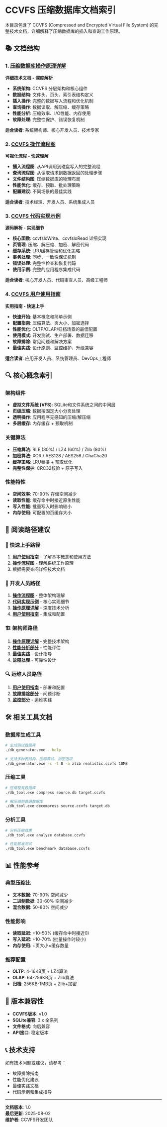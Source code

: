 # CCVFS 压缩数据库文档索引

本目录包含了 CCVFS (Compressed and Encrypted Virtual File System) 的完整技术文档，详细解释了压缩数据库的插入和查询工作原理。

## 📚 文档结构

### 1. [压缩数据库操作原理详解](./COMPRESSED_DB_OPERATIONS.md)
**详细技术文档 - 深度解析**

- **系统架构**: CCVFS 分层架构和核心组件
- **数据结构**: 文件头、页头、索引表结构定义
- **插入操作**: 完整的数据写入流程和优化机制
- **查询操作**: 数据读取、解压缩、缓存策略
- **性能分析**: 压缩效率、I/O性能、内存使用
- **故障处理**: 完整性保护、错误恢复机制

**适合读者**: 系统架构师、核心开发人员、技术专家

### 2. [CCVFS 操作流程图](./CCVFS_OPERATION_FLOW.md)  
**可视化流程 - 快速理解**

- **插入流程图**: 从API调用到磁盘写入的完整流程
- **查询流程图**: 从读取请求到数据返回的处理步骤  
- **文件结构图**: 压缩数据库的物理布局
- **性能优化**: 缓存、预取、批处理策略
- **配置建议**: 不同场景的最佳实践

**适合读者**: 技术经理、开发人员、系统集成人员

### 3. [CCVFS 代码实现示例](./CCVFS_CODE_EXAMPLES.md)
**源码解析 - 实现细节**

- **核心函数**: ccvfsIoWrite、ccvfsIoRead 详细实现
- **页管理**: 压缩、解压缩、加密、解密代码
- **缓存系统**: LRU缓存管理和优化策略
- **事务处理**: 同步、一致性保证机制
- **错误处理**: 完整性检查和恢复代码
- **使用示例**: 完整的应用程序集成代码

**适合读者**: 核心开发人员、代码审查人员、高级工程师

### 4. [CCVFS 用户使用指南](./CCVFS_USER_GUIDE.md)
**实用指南 - 快速上手**

- **快速开始**: 基本概念和简单示例
- **配置指南**: 压缩算法、页大小、加密选择
- **性能优化**: OLTP/OLAP/归档场景的最佳配置
- **使用模式**: 开发测试、生产部署、数据迁移
- **故障排除**: 常见问题和解决方案
- **最佳实践**: 设计原则、监控维护、升级兼容

**适合读者**: 应用开发人员、系统管理员、DevOps工程师

## 🔍 核心概念索引

### 架构组件
- **虚拟文件系统 (VFS)**: SQLite和文件系统之间的中间层
- **页级压缩**: 数据按固定大小分页处理
- **透明操作**: 应用程序无感知的压缩/解压缩
- **多层缓存**: 内存缓存 + 预取机制

### 关键算法
- **压缩算法**: RLE (30%) / LZ4 (60%) / Zlib (80%)
- **加密算法**: XOR / AES128 / AES256 / ChaCha20
- **缓存策略**: LRU替换 + 预取优化
- **完整性保护**: CRC32校验 + 原子写入

### 性能特性
- **空间效率**: 70-90% 存储空间减少
- **读取性能**: 缓存命中时接近原生性能
- **写入性能**: 批量写入时影响较小
- **内存使用**: 可配置的页缓存大小

## 📖 阅读路径建议

### 🚀 快速上手路径
1. **[用户使用指南](./CCVFS_USER_GUIDE.md)** - 了解基本概念和使用方法
2. **[操作流程图](./CCVFS_OPERATION_FLOW.md)** - 理解系统工作原理
3. 根据需要查阅详细技术文档

### 🔧 开发人员路径  
1. **[操作流程图](./CCVFS_OPERATION_FLOW.md)** - 整体架构理解
2. **[代码实现示例](./CCVFS_CODE_EXAMPLES.md)** - 核心实现细节
3. **[操作原理详解](./COMPRESSED_DB_OPERATIONS.md)** - 深度技术分析
4. **[用户使用指南](./CCVFS_USER_GUIDE.md)** - 集成和配置

### 🏗️ 架构师路径
1. **[操作原理详解](./COMPRESSED_DB_OPERATIONS.md)** - 完整技术架构
2. **[性能分析部分](./COMPRESSED_DB_OPERATIONS.md#性能特性分析)** - 性能评估
3. **[最佳实践](./CCVFS_USER_GUIDE.md#最佳实践)** - 设计指导
4. **[故障处理](./COMPRESSED_DB_OPERATIONS.md#故障处理机制)** - 可靠性设计

### 🔍 运维人员路径
1. **[用户使用指南](./CCVFS_USER_GUIDE.md)** - 部署和配置
2. **[故障排除部分](./CCVFS_USER_GUIDE.md#故障排除)** - 问题诊断
3. **[监控部分](./CCVFS_USER_GUIDE.md#监控和维护)** - 运维实践

## 🛠️ 相关工具文档

### 数据库生成工具
```bash
# 生成测试数据库
./db_generator.exe --help

# 支持多种表结构、压缩算法、加密选项
./db_generator.exe -c -t 8 -a zlib realistic.ccvfs 10MB
```

### 压缩工具
```bash  
# 压缩现有数据库
./db_tool.exe compress source.db target.ccvfs

# 解压缩到普通数据库
./db_tool.exe decompress source.ccvfs target.db
```

### 分析工具
```bash
# 分析压缩效果
./db_tool.exe analyze database.ccvfs

# 性能基准测试  
./db_tool.exe benchmark database.ccvfs
```

## 📊 性能参考

### 典型压缩比
- **文本数据**: 70-90% 空间减少
- **二进制数据**: 30-60% 空间减少
- **混合数据**: 50-80% 空间减少

### 性能影响
- **读取延迟**: +10-50% (缓存命中时接近0)
- **写入延迟**: +10-70% (批量操作时较小)
- **内存使用**: +页大小×缓存数量

### 推荐配置
- **OLTP**: 4-16KB页 + LZ4算法
- **OLAP**: 64-256KB页 + Zlib算法  
- **归档**: 256KB-1MB页 + Zlib+加密

## 🔄 版本兼容性

- **CCVFS版本**: v1.0
- **SQLite兼容**: 3.x 全系列
- **文件格式**: 向后兼容
- **API接口**: 稳定版本

## 📞 技术支持

如有技术问题或建议，请参考：
- 故障排除指南
- 性能优化建议  
- 最佳实践文档
- 代码示例和集成指导

---

**文档版本**: 1.0  
**最后更新**: 2025-08-02  
**维护者**: CCVFS开发团队